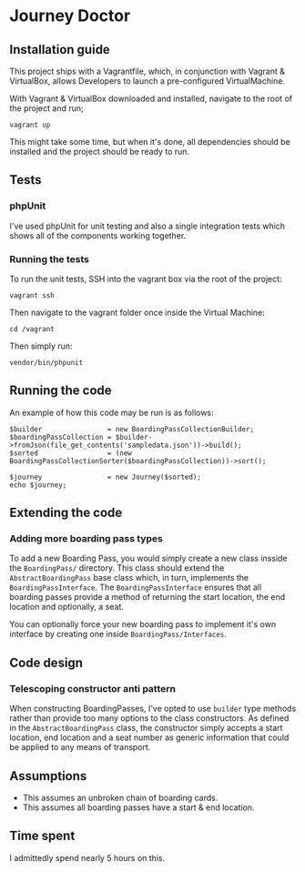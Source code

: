 # Journey Doctor

## Installation guide

This project ships with a Vagrantfile, which, in conjunction with Vagrant & VirtualBox, allows Developers to launch a pre-configured VirtualMachine.

With Vagrant & VirtualBox downloaded and installed, navigate to the root of the project and run;

`vagrant up`

This might take some time, but when it's done, all dependencies should be installed and the project should be ready to run.

## Tests

### phpUnit

I've used phpUnit for unit testing and also a single integration tests which shows all of the components working together. 

### Running the tests

To run the unit tests, SSH into the vagrant box via the root of the project:

`vagrant ssh`

Then navigate to the vagrant folder once inside the Virtual Machine:

`cd /vagrant`

Then simply run:

`vendor/bin/phpunit`

## Running the code

An example of how this code may be run is as follows:

```
$builder                = new BoardingPassCollectionBuilder;
$boardingPassCollection = $builder->fromJson(file_get_contents('sampledata.json'))->build();
$sorted                 = (new BoardingPassCollectionSorter($boardingPassCollection))->sort();

$journey                = new Journey($sorted);
echo $journey;
```

## Extending the code

### Adding more boarding pass types

To add a new Boarding Pass, you would simply create a new class insside the `BoardingPass/` directory. This class should extend the `AbstractBoardingPass` base class which, in turn, implements the `BoardingPassInterface`. The `BoardingPassInterface` ensures that all boarding passes provide a method of returning the start location, the end location and optionally, a seat.

You can optionally force your new boarding pass to implement it's own interface by creating one inside `BoardingPass/Interfaces`.

## Code design

### Telescoping constructor anti pattern

When constructing BoardingPasses, I've opted to use `builder` type methods rather than provide too many options to the class constructors. As defined in the `AbstractBoardingPass` class, the constructor simply accepts a start location, end location and a seat number as generic information that could be applied to any means of transport.

## Assumptions

* This assumes an unbroken chain of boarding cards.
* This assumes all boarding passes have a start & end location.

## Time spent

I admittedly spend nearly 5 hours on this.
